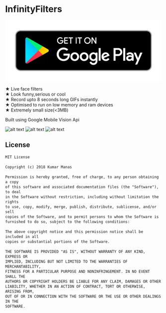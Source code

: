 # InfinityFilters

[<img src="https://github.com/KumarManas04/InfinityFilters/blob/master/art/google-play-badge.png">](https://play.google.com/store/apps/details?id=com.InfinitySolutions.InfinityFilters)

★ Live face filters  
★ Look funny,serious or cool  
★ Record upto 8 seconds long GIFs instantly  
★ Optimised to run on low memory and ram devices  
★ Extremely small size(<3MB)

Built using Google Mobile Vision Api

![alt text](https://github.com/KumarManas04/InfinityFilters/blob/master/art/InfinityFIlters3.png)
![alt text](https://github.com/KumarManas04/InfinityFilters/blob/master/art/InfinityFilters2.png)
![alt text](https://github.com/KumarManas04/InfinityFilters/blob/master/art/InfinityFilters1.png)

## License
```
MIT License

Copyright (c) 2018 Kumar Manas

Permission is hereby granted, free of charge, to any person obtaining a copy
of this software and associated documentation files (the "Software"), to deal
in the Software without restriction, including without limitation the rights
to use, copy, modify, merge, publish, distribute, sublicense, and/or sell
copies of the Software, and to permit persons to whom the Software is
furnished to do so, subject to the following conditions:

The above copyright notice and this permission notice shall be included in all
copies or substantial portions of the Software.

THE SOFTWARE IS PROVIDED "AS IS", WITHOUT WARRANTY OF ANY KIND, EXPRESS OR
IMPLIED, INCLUDING BUT NOT LIMITED TO THE WARRANTIES OF MERCHANTABILITY,
FITNESS FOR A PARTICULAR PURPOSE AND NONINFRINGEMENT. IN NO EVENT SHALL THE
AUTHORS OR COPYRIGHT HOLDERS BE LIABLE FOR ANY CLAIM, DAMAGES OR OTHER
LIABILITY, WHETHER IN AN ACTION OF CONTRACT, TORT OR OTHERWISE, ARISING FROM,
OUT OF OR IN CONNECTION WITH THE SOFTWARE OR THE USE OR OTHER DEALINGS IN THE
SOFTWARE.
```
